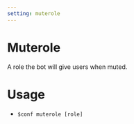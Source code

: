 ```yaml
---
setting: muterole
---
```


# Muterole

A role the bot will give users when muted.

# Usage

- `$conf muterole [role]`
